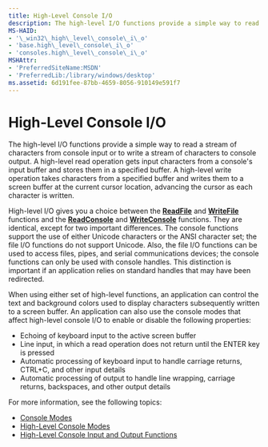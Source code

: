 ```yaml
---
title: High-Level Console I/O
description: The high-level I/O functions provide a simple way to read a stream of characters from console input or to write a stream of characters to console output.
MS-HAID:
- '\_win32\_high\_level\_console\_i\_o'
- 'base.high\_level\_console\_i\_o'
- 'consoles.high\_level\_console\_i\_o'
MSHAttr:
- 'PreferredSiteName:MSDN'
- 'PreferredLib:/library/windows/desktop'
ms.assetid: 6d191fee-87bb-4659-8056-910149e591f7
---
```


# High-Level Console I/O


The high-level I/O functions provide a simple way to read a stream of characters from console input or to write a stream of characters to console output. A high-level read operation gets input characters from a console's input buffer and stores them in a specified buffer. A high-level write operation takes characters from a specified buffer and writes them to a screen buffer at the current cursor location, advancing the cursor as each character is written.

High-level I/O gives you a choice between the [**ReadFile**](https://msdn.microsoft.com/library/windows/desktop/aa365467) and [**WriteFile**](https://msdn.microsoft.com/library/windows/desktop/aa365747) functions and the [**ReadConsole**](readconsole.md) and [**WriteConsole**](writeconsole.md) functions. They are identical, except for two important differences. The console functions support the use of either Unicode characters or the ANSI character set; the file I/O functions do not support Unicode. Also, the file I/O functions can be used to access files, pipes, and serial communications devices; the console functions can only be used with console handles. This distinction is important if an application relies on standard handles that may have been redirected.

When using either set of high-level functions, an application can control the text and background colors used to display characters subsequently written to a screen buffer. An application can also use the console modes that affect high-level console I/O to enable or disable the following properties:

-   Echoing of keyboard input to the active screen buffer
-   Line input, in which a read operation does not return until the ENTER key is pressed
-   Automatic processing of keyboard input to handle carriage returns, CTRL+C, and other input details
-   Automatic processing of output to handle line wrapping, carriage returns, backspaces, and other output details

For more information, see the following topics:

-   [Console Modes](console-modes.md)
-   [High-Level Console Modes](high-level-console-modes.md)
-   [High-Level Console Input and Output Functions](high-level-console-input-and-output-functions.md)

 

 




